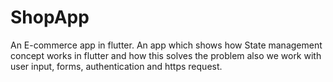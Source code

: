 # ShopApp
An E-commerce app in flutter.
An app which shows how State management concept works in flutter and how this solves the problem also we work with user input, forms, authentication and https request.

